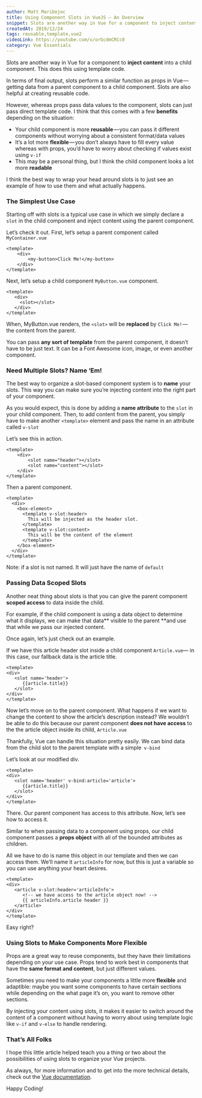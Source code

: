 ```yaml
---
author: Matt Maribojoc
title: Using Component Slots in VueJS — An Overview
snippet: Slots are another way in Vue for a component to inject content into a child component. They help pass data from a parent component to a child component.
createdAt: 2019/12/24
tags: reusable,template,vue2
videoLink: https://youtube.com/v/orGcdmCRCc0
category: Vue Essentials
---
```


Slots are another way in Vue for a component to **inject content** into a child component. This does this using template code.

In terms of final output, slots perform a similar function as props in Vue — getting data from a parent component to a child component. Slots are also helpful at creating reusable code.

However, whereas props pass data values to the component, slots can just pass direct template code. I think that this comes with a few **benefits** depending on the situation:

- Your child component is more **reusable** — you can pass it different components without worrying about a consistent format/data values
- It’s a lot more **flexible** — you don’t always have to fill every value whereas with props, you’d have to worry about checking if values exist using `v-if`
- This may be a personal thing, but I think the child component looks a lot more **readable**

I think the best way to wrap your head around slots is to just see an example of how to use them and what actually happens.

### The Simplest Use Case

Starting off with slots is a typical use case in which we simply declare a `slot` in the child component and inject content using the parent component.

Let’s check it out. First, let’s setup a parent component called `MyContainer.vue`

```vue{}[MyContainer.vue]
<template>
    <div>
        <my-button>Click Me!</my-button>
    </div>
</template>
```

Next, let’s setup a child component `MyButton.vue` component.

```vue{}[MyButton.vue]
<template>
   <div>
     <slot></slot>
   </div>
</template>
```

When, MyButton.vue renders, the `<slot>` will be **replaced** by `Click Me!` — the content from the parent.

You can pass **any sort of template** from the parent component, it doesn’t have to be just text. It can be a Font Awesome icon, image, or even another component.

### Need Multiple Slots? Name ‘Em!

The best way to organize a slot-based component system is to **name** your slots. This way you can make sure you’re injecting content into the right part of your component.

As you would expect, this is done by adding a **name attribute** to the `slot` in your child component. Then, to add content from the parent, you simply have to make another `<template>` element and pass the name in an attribute called `v-slot`

Let’s see this in action.

```vue{}[BoxElement.vue]
<template>
    <div>
        <slot name="header"></slot>
        <slot name="content"></slot>
    </div>
</template>
```

Then a parent component.

```vue
<template>
  <div>
    <box-element>
      <template v-slot:header>
        This will be injected as the header slot.
      </template>
      <template v-slot:content>
        This will be the content of the element
      </template>
    </box-element>
  </div>
</template>
```

Note: if a slot is not named. It will just have the name of `default`

### Passing Data Scoped Slots

Another neat thing about slots is that you can give the parent component **scoped access** to data inside the child.

For example, if the child component is using a data object to determine what it displays, we can make that data** visible to the parent **and use that while we pass our injected content.

Once again, let’s just check out an example.

If we have this article header slot inside a child component `Article.vue`— in this case, our fallback data is the article title.

```vue{}[Article.vue]
<template>
<div>
   <slot name='header'>
      {{article.title}}
   </slot>
</div>
</template>
```

Now let’s move on to the parent component. What happens if we want to change the content to show the article’s description instead? We wouldn’t be able to do this because our parent component **does not have access** to the the article object inside its child, `Article.vue`

Thankfully, Vue can handle this situation pretty easily. We can bind data from the child slot to the parent template with a simple` v-bind`

Let’s look at our modified div.

```vue{}[Article.vue]
<template>
<div>
   <slot name='header' v-bind:article='article'>
      {{article.title}}
   </slot>
</div>
</template>
```

There. Our parent component has access to this attribute. Now, let’s see how to access it.

Similar to when passing data to a component using props, our child component passes a **props object** with all of the bounded attributes as children.

All we have to do is name this object in our template and then we can access them. We’ll name it `articleInfo` for now, but this is just a variable so you can use anything your heart desires.

```vue{}[ParentComponent.vue]
<template>
<div>
   <article v-slot:header='articleInfo'>
      <!-- we have access to the article object now! -->
      {{ articleInfo.article header }}
   </article>
</div>
</template>
```

Easy right?

### Using Slots to Make Components More Flexible

Props are a great way to reuse components, but they have their limitations depending on your use case. Props tend to work best in components that have the **same format and content**, but just different values.

Sometimes you need to make your components a little more **flexible** and adaptible: maybe you want some components to have certain sections while depending on the what page it’s on, you want to remove other sections.

By injecting your content using slots, it makes it easier to switch around the content of a component without having to worry about using template logic like `v-if` and `v-else` to handle rendering.

### That’s All Folks

I hope this little article helped teach you a thing or two about the possibilities of using slots to organize your Vue projects.

As always, for more information and to get into the more technical details, check out the [Vue documentation](https://vuejs.org/v2/guide/components-slots.html).

Happy Coding!
